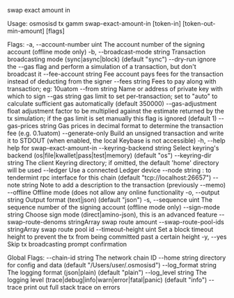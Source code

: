 swap exact amount in

Usage:
  osmosisd tx gamm swap-exact-amount-in [token-in] [token-out-min-amount] [flags]

Flags:
  -a, --account-number uint               The account number of the signing account (offline mode only)
  -b, --broadcast-mode string             Transaction broadcasting mode (sync|async|block) (default "sync")
      --dry-run                           ignore the --gas flag and perform a simulation of a transaction, but don't broadcast it
      --fee-account string                Fee account pays fees for the transaction instead of deducting from the signer
      --fees string                       Fees to pay along with transaction; eg: 10uatom
      --from string                       Name or address of private key with which to sign
      --gas string                        gas limit to set per-transaction; set to "auto" to calculate sufficient gas automatically (default 350000)
      --gas-adjustment float              adjustment factor to be multiplied against the estimate returned by the tx simulation; if the gas limit is set manually this flag is ignored  (default 1)
      --gas-prices string                 Gas prices in decimal format to determine the transaction fee (e.g. 0.1uatom)
      --generate-only                     Build an unsigned transaction and write it to STDOUT (when enabled, the local Keybase is not accessible)
  -h, --help                              help for swap-exact-amount-in
      --keyring-backend string            Select keyring's backend (os|file|kwallet|pass|test|memory) (default "os")
      --keyring-dir string                The client Keyring directory; if omitted, the default 'home' directory will be used
      --ledger                            Use a connected Ledger device
      --node string                       <host>:<port> to tendermint rpc interface for this chain (default "tcp://localhost:26657")
      --note string                       Note to add a description to the transaction (previously --memo)
      --offline                           Offline mode (does not allow any online functionality
  -o, --output string                     Output format (text|json) (default "json")
  -s, --sequence uint                     The sequence number of the signing account (offline mode only)
      --sign-mode string                  Choose sign mode (direct|amino-json), this is an advanced feature
      --swap-route-denoms stringArray     swap route amount
      --swap-route-pool-ids stringArray   swap route pool id
      --timeout-height uint               Set a block timeout height to prevent the tx from being committed past a certain height
  -y, --yes                               Skip tx broadcasting prompt confirmation

Global Flags:
      --chain-id string     The network chain ID
      --home string         directory for config and data (default "/Users/user/.osmosisd")
      --log_format string   The logging format (json|plain) (default "plain")
      --log_level string    The logging level (trace|debug|info|warn|error|fatal|panic) (default "info")
      --trace               print out full stack trace on errors
